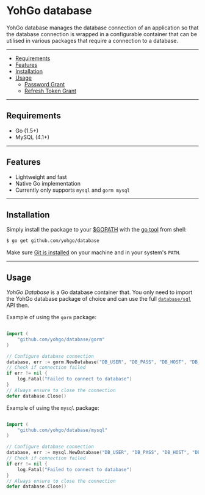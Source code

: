 YohGo database
===

YohGo database manages the database connection of an application so that the database connection is wrapped in a configurable container that can be utilised in various packages that require a connection to a database.

---------------------------------------

  * [Requirements](#requirements)
  * [Features](#features)
  * [Installation](#installation)
  * [Usage](#usage)
    * [Password Grant](#get-an-access-token-using-the-password-grant-type)
    * [Refresh Token Grant](#refresh-the-token-using-the-refresh-token-grant-type)

---------------------------------------

## Requirements
   * Go (1.5+)
   * MySQL (4.1+)

---------------------------------------

## Features

  * Lightweight and fast
  * Native Go implementation
  * Currently only supports `mysql` and `gorm mysql`

---------------------------------------

## Installation

Simply install the package to your [$GOPATH](https://github.com/golang/go/wiki/GOPATH "GOPATH") with the [go tool](https://golang.org/cmd/go/ "go command") from shell:

```bash
$ go get github.com/yohgo/database
```

Make sure [Git is installed](https://git-scm.com/downloads) on your machine and in your system's `PATH`.

---------------------------------------

## Usage

_YohGo Database_ is a Go database container that. You only need to import the YohGo database package of choice and can use the full [`database/sql`](https://golang.org/pkg/database/sql/) API then.

Example of using the `gorm` package:
```go

import (
    "github.com/yohgo/database/gorm"
)

// Configure database connection
database, err := gorm.NewDatabase("DB_USER", "DB_PASS", "DB_HOST", "DB_PORT", "DB_NAME")
// Check if connection failed
if err != nil {
    log.Fatal("Failed to connect to database")
}
// Always ensure to close the connection
defer database.Close()
```

Example of using the `mysql` package:
```go

import (
    "github.com/yohgo/database/mysql"
)

// Configure database connection
database, err := mysql.NewDatabase("DB_USER", "DB_PASS", "DB_HOST", "DB_PORT", "DB_NAME")
// Check if connection failed
if err != nil {
    log.Fatal("Failed to connect to database")
}
// Always ensure to close the connection
defer database.Close()
```
